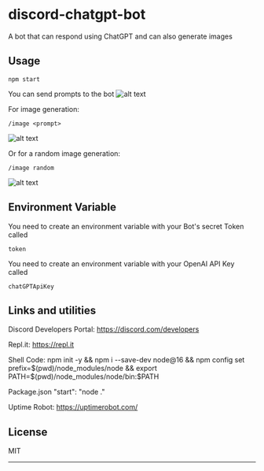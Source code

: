 # discord-chatgpt-bot
A bot that can respond using ChatGPT and can also generate images

## Usage

```
npm start
```

You can send prompts to the bot 
![alt text](https://i.imgur.com/dIpVNn6.png)

For image generation:
```
/image <prompt>
```
![alt text](https://i.imgur.com/tiG0qnn.png)

Or for a random image generation:
```
/image random
```
![alt text](https://i.imgur.com/GJYpiJR.png)

## Environment Variable

You need to create an environment variable with your Bot's secret Token called
```
token
```

You need to create an environment variable with your OpenAI API Key called
```
chatGPTApiKey
```

## Links and utilities

Discord Developers Portal:
https://discord.com/developers

Repl.it:
https://repl.it

Shell Code:
npm init -y && npm i --save-dev node@16 && npm config set prefix=$(pwd)/node_modules/node && export PATH=$(pwd)/node_modules/node/bin:$PATH

Package.json
"start": "node ."

Uptime Robot:
https://uptimerobot.com/

## License

MIT

---
